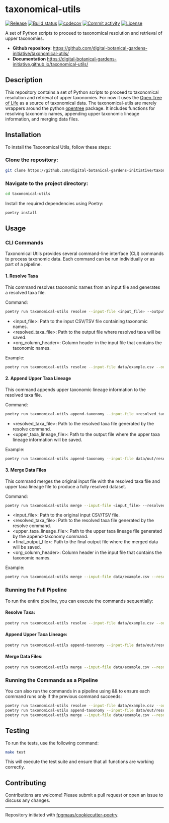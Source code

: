 # taxonomical-utils

[![Release](https://img.shields.io/github/v/release/digital-botanical-gardens-initiative/taxonomical-utils)](https://img.shields.io/github/v/release/digital-botanical-gardens-initiative/taxonomical-utils)
[![Build status](https://img.shields.io/github/actions/workflow/status/digital-botanical-gardens-initiative/taxonomical-utils/main.yml?branch=main)](https://github.com/digital-botanical-gardens-initiative/taxonomical-utils/actions/workflows/main.yml?query=branch%3Amain)
[![codecov](https://codecov.io/gh/digital-botanical-gardens-initiative/taxonomical-utils/branch/main/graph/badge.svg)](https://codecov.io/gh/digital-botanical-gardens-initiative/taxonomical-utils)
[![Commit activity](https://img.shields.io/github/commit-activity/m/digital-botanical-gardens-initiative/taxonomical-utils)](https://img.shields.io/github/commit-activity/m/digital-botanical-gardens-initiative/taxonomical-utils)
[![License](https://img.shields.io/github/license/digital-botanical-gardens-initiative/taxonomical-utils)](https://img.shields.io/github/license/digital-botanical-gardens-initiative/taxonomical-utils)

A set of Python scripts to proceed to taxonomical resolution and retrieval of upper taxonomies.

- **Github repository**: <https://github.com/digital-botanical-gardens-initiative/taxonomical-utils/>
- **Documentation** <https://digital-botanical-gardens-initiative.github.io/taxonomical-utils/>

## Description

This repository contains a set of Python scripts to proceed to taxonomical resolution and retrieval of upper taxonomies. For now it uses the [Open Tree of Life](https://tree.opentreeoflife.org/about/open-tree-of-life) as a source of taxonomical data. The taxonomical-utils are merely wrappers around the python [opentree](https://github.com/OpenTreeOfLife/python-opentree) package. It includes functions for resolving taxonomic names, appending upper taxonomic lineage information, and merging data files.

## Installation

To install the Taxonomical Utils, follow these steps:

### Clone the repository:

```bash
git clone https://github.com/digital-botanical-gardens-initiative/taxonomical-utils.git
```

### Navigate to the project directory:

```bash
cd taxonomical-utils
```

Install the required dependencies using Poetry:

```bash
poetry install
```

## Usage

### CLI Commands

Taxonomical Utils provides several command-line interface (CLI) commands to process taxonomic data. Each command can be run individually or as part of a pipeline.

#### 1. Resolve Taxa

This command resolves taxonomic names from an input file and generates a resolved taxa file.

Command:

```bash
poetry run taxonomical-utils resolve --input-file <input_file> --output-file <resolved_taxa_file> --org-column-header <org_column_header>
```

- <input_file>: Path to the input CSV/TSV file containing taxonomic names.
- <resolved_taxa_file>: Path to the output file where resolved taxa will be saved.
- <org_column_header>: Column header in the input file that contains the taxonomic names.

Example:

```bash
poetry run taxonomical-utils resolve --input-file data/example.csv --output-file data/out/resolved_taxa.csv --org-column-header idTaxon
```

#### 2. Append Upper Taxa Lineage

This command appends upper taxonomic lineage information to the resolved taxa file.

Command:

```bash
poetry run taxonomical-utils append-taxonomy --input-file <resolved_taxa_file> --output-file <upper_taxa_lineage_file>
```

- <resolved_taxa_file>: Path to the resolved taxa file generated by the resolve command.
- <upper_taxa_lineage_file>: Path to the output file where the upper taxa lineage information will be saved.

Example:

```bash
poetry run taxonomical-utils append-taxonomy --input-file data/out/resolved_taxa.csv --output-file data/out/upper_taxa_lineage.csv
```

#### 3. Merge Data Files

This command merges the original input file with the resolved taxa file and upper taxa lineage file to produce a fully resolved dataset.

Command:

```bash
poetry run taxonomical-utils merge --input-file <input_file> --resolved-taxa-file <resolved_taxa_file> --upper-taxa-lineage-file <upper_taxa_lineage_file> --output-file <final_output_file> --org-column-header <org_column_header>
```

- <input_file>: Path to the original input CSV/TSV file.
- <resolved_taxa_file>: Path to the resolved taxa file generated by the resolve command.
- <upper_taxa_lineage_file>: Path to the upper taxa lineage file generated by the append-taxonomy command.
- <final_output_file>: Path to the final output file where the merged data will be saved.
- <org_column_header>: Column header in the input file that contains the taxonomic names.

Example:

```bash
poetry run taxonomical-utils merge --input-file data/example.csv --resolved-taxa-file data/out/resolved_taxa.csv --upper-taxa-lineage-file data/out/upper_taxa_lineage.csv --output-file data/out/final_output.csv --org-column-header idTaxon
```

### Running the Full Pipeline

To run the entire pipeline, you can execute the commands sequentially:

#### Resolve Taxa:

```bash
poetry run taxonomical-utils resolve --input-file data/example.csv --output-file data/out/resolved_taxa.csv --org-column-header idTaxon
```

#### Append Upper Taxa Lineage:

```bash
poetry run taxonomical-utils append-taxonomy --input-file data/out/resolved_taxa.csv --output-file data/out/upper_taxa_lineage.csv
```

#### Merge Data Files:

```bash
poetry run taxonomical-utils merge --input-file data/example.csv --resolved-taxa-file data/out/resolved_taxa.csv --upper-taxa-lineage-file data/out/upper_taxa_lineage.csv --output-file data/out/final_output.csv --org-column-header idTaxon
```

### Running the Commands as a Pipeline

You can also run the commands in a pipeline using && to ensure each command runs only if the previous command succeeds:

```bash
poetry run taxonomical-utils resolve --input-file data/example.csv --output-file data/out/resolved_taxa.csv --org-column-header idTaxon && \
poetry run taxonomical-utils append-taxonomy --input-file data/out/resolved_taxa.csv --output-file data/out/upper_taxa_lineage.csv && \
poetry run taxonomical-utils merge --input-file data/example.csv --resolved-taxa-file data/out/resolved_taxa.csv --upper-taxa-lineage-file data/out/upper_taxa_lineage.csv --output-file data/out/final_output.csv --org-column-header idTaxon
```

## Testing

To run the tests, use the following command:

```bash
make test
```

This will execute the test suite and ensure that all functions are working correctly.

## Contributing

Contributions are welcome! Please submit a pull request or open an issue to discuss any changes.

---

Repository initiated with [fpgmaas/cookiecutter-poetry](https://github.com/fpgmaas/cookiecutter-poetry).
